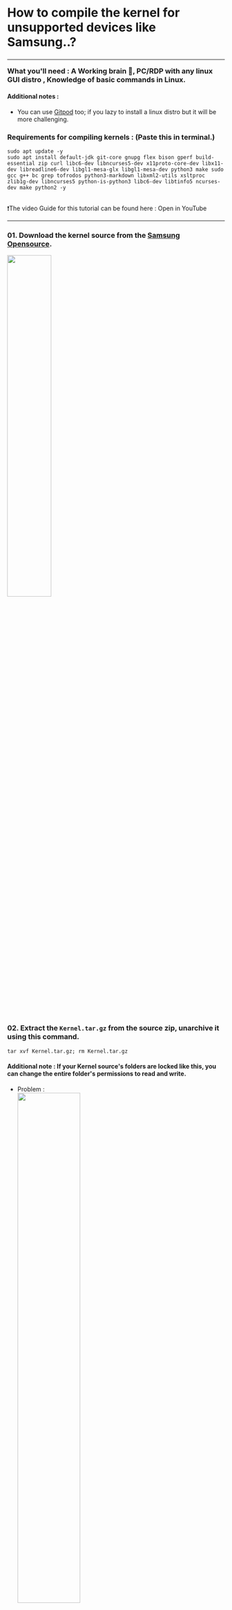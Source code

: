 # How to compile the kernel for unsupported devices like Samsung..?
<h3><p><hr>
<b>What you'll need :</b> A Working brain 🧠, PC/RDP with any linux GUI distro , Knowledge of basic commands in Linux.
</p>

#### Additional notes :
- You can use [Gitpod](https://gitpod.io/workspaces) too; if you lazy to install a linux distro but it will be more challenging.
	
### Requirements for compiling kernels : (Paste this in terminal.)
 ```
sudo apt update -y
sudo apt install default-jdk git-core gnupg flex bison gperf build-essential zip curl libc6-dev libncurses5-dev x11proto-core-dev libx11-dev libreadline6-dev libgl1-mesa-glx libgl1-mesa-dev python3 make sudo gcc g++ bc grep tofrodos python3-markdown libxml2-utils xsltproc zlib1g-dev libncurses5 python-is-python3 libc6-dev libtinfo5 ncurses-dev make python2 -y
```
<br>❗The video Guide for this tutorial can be found here : Open in YouTube </h3><hr>

### 01. Download the kernel source from the [Samsung Opensource]( https://opensource.samsung.com/main).
<img src="https://github.com/ravindu644/APatch/assets/126038496/aad04d45-e1b3-4baf-a8e0-2ef27d7dae55" width="45%">

### 02. Extract the ```Kernel.tar.gz``` from the source zip, unarchive it using this command.
```
tar xvf Kernel.tar.gz; rm Kernel.tar.gz
```
#### Additional note : If your Kernel source's folders are locked like this, you can change the entire folder's permissions to read and write.
- Problem : <br><img src="https://github.com/ravindu644/APatch/assets/126038496/11565943-f329-4782-b7e9-0f0d0b8ee2fd" width="55%">
- Solution : <br><img src="https://github.com/ravindu644/APatch/assets/126038496/8d975f38-ea65-458c-b0f3-0544c3b4303b" width="45%">


### 03. Open build_kernel.sh and download the compilers from the internet. (Google search its name).
<img src="https://github.com/ravindu644/APatch/assets/126038496/26daf156-b6d1-4082-96f6-f958416946eb" width="70%"><br>
- Both Clang and GCC is required.
### 04. Edit the build_kernel.sh to add compilers' path like this:
```
BUILD_CROSS_COMPILE=/path/to/gcc/aarch64-linux-android-
KERNEL_LLVM_BIN=/path/to/compiler/clang
```
### 05. Edit the Makefile.
- if you found these variables : ```CROSS_COMPILE```, ```REAL_CC``` or ```CC```, ```CFP_CC``` in your make file with some paths, you have to edit their paths too, like we did in above step.
### 06. Edit the build script.
- Exporting the Android version and architecture (Add these lines below the ```#!/bin/bash```) :
  ```
  export ARCH=arm64
  export PLATFORM_VERSION=13
  export ANDROID_MAJOR_VERSION=t
  ```
- Adding python2 to path : (Create the local > bin folders in your home dir first)
  ```
  ln -s /usr/bin/python2.7 $HOME/local/bin/python
  export PATH=$HOME/local/bin:$PATH
  ```
- Cleaning the source before compiling :
  ```
  make YOUR_ARGS clean && make YOUR_ARGS mrpropr
  ```
- Editing the menuconfig after making the defconfig :
  ```
  make YOUR_ARGS XXXX_defconfig
  make YOUR_ARGS menuconfig
  ```
### Our build script must looks like this, after making the changes: (This is an example.)
  <img src="https://github.com/ravindu644/APatch/assets/126038496/e75ca37e-e038-425f-8040-1ce521796a58" width="80%">
  
### 06. Use this commit to fix "symbol versioning failure for gsi_write_channel_scratch" error. (it's an universal error for all the snapdragon kernel sources)
- https://github.com/ravindu644/android_kernel_samsung_sm_a525f/commit/0cc860c380b3b35a5cd4db039b8c3fd03db7c771

## Now we finished setting up the basic configurations for kernel compilation.

### 07. Rename your ```build_kernel.sh``` to ```build.sh```.
- Then, grant the executable permissions to it using this command.
  ```
  chmod +x build.sh
  ```
### 08. Now, run the build script using this command :
  ```
./build.sh
```
## After a couple of seconds, the "menuconfig" should appear.
- Additional notes : Press space bar to enable/disable or enable as a module <M>.
<hr>

# How to disable kernel securities + Enable the required features from menuconfig..?
### 01. Open ```→ General setup → Local version - append to kernel release``` => Choose any string you like.
- Image : <br><br><img src="https://github.com/ravindu644/APatch/assets/126038496/448a24b9-454b-47b9-82a8-0b9c2804e693">

### 02. ```→ General setup → Configure standard kernel features (expert users)``` => Enable everything except "```sgetmask/ssetmask syscalls support``` and ```Sysctl syscall support```"
- Image : <br><br><img src="https://github.com/ravindu644/APatch/assets/126038496/8927d898-d3ef-471a-8f68-bbe418068565" width="75%">

### 03. ```→ Enable loadable module support``` => Enable "```Forced module loading```", "```Module unloading```", "```Forced module unloading```" and "```Module versioning support```" ; Also Disable "```Module signature verification```"
- Image : <br><br><img src="https://github.com/ravindu644/APatch/assets/126038496/ad4b7edd-4978-46f4-b84f-396e5e9b8999" width="75%">

### 04. ```→ Kernel Features``` => Disable "```Enable RKP (Realtime Kernel Protection) UH feature```", "```Enable LKM authentication by micro hypervisor```", "```Block LKM by micro hypervisor```", "```Enable micro hypervisor feature of Samsung```" respectively.
- Image : <br><br><img src="https://github.com/ravindu644/APatch/assets/126038496/d821da9f-0b45-4701-b681-3996bec509be" width="75%">

### 05. ```→ Kernel Features → Control Flow Protection``` => Disable "```JOP Prevention```", "```ROP Prevention```" and "```JOPP and ROPP```" Respectively.
- Image : <br><br><img src="https://github.com/ravindu644/APatch/assets/126038496/58e0680a-8052-4df8-aba1-cb282d6963ee" width="75%">

### Additional notes : 
- If you can't find them (04 and 05) in the "```→ Kernel Features```", they are located in the "```→ Boot options```".
<hr>

## ❗In Android 14 sources, they are located in ```→ Hypervisor```. Disable them ALL!
- Image : <br><br><img src="https://github.com/ravindu644/APatch/assets/126038496/eb67e7fd-46ff-4aa7-a424-73e22f1d29da" width="75%">
- As I meantioned at the beginning of this guide, your must use your brain..! 🧠

<hr>

### 06. ```→ Boot options``` => enable "```Build a concatenated Image.gz/dtb by default```" and "```Kernel compression method (Build compressed kernel image)```"  ---> "```(X) Build compressed kernel image```"
- Image : <br><br><img src="https://github.com/ravindu644/APatch/assets/126038496/3c7704a7-ea16-4bee-a0bf-6ecd0424f2b7" width="75%">
### 07. ```→ File systems``` => Enable "```<*> Overlay filesystem support```".
- Image : <br><br><img src="https://github.com/ravindu644/APatch/assets/126038496/0cbff894-ba4c-4f51-a1bd-3ffa1963cd51" width="75%">
### 08. ```→ Security options``` => Disable "```Integrity subsystem```" and "```Defex Support```".
- Image : <br><br><img src="https://github.com/ravindu644/APatch/assets/126038496/ca396e53-26fc-4ee4-99ea-c8359926ea51" width="75%">
<hr>

### 09. Exit and Save the config.
- When you see "```configuration written```", stop the compilation process with ```ctrl+c``` and replace the ".config"'s content with your defconfig.
<hr>

### 10. Compile using ```./build.sh``` --> Skip the menuconfig and wait until the compilation finishes..!

Notes : if you encountred errors, you should search these errors in github and find a solution.
<hr>

# How to put the compiled kernel, inside our boot.img..?
### 01. Extract the boot.img from the stock ROM. I prefer https://github.com/ravindu644/Scamsung to do this online.
	- Use exact build number to download the firmware.
### 02. Unpack the boot.img using AIK-Linux which can be found in here : https://github.com/ravindu644/AIK-Linux
- Image : <br><br><img src="https://github.com/ravindu644/APatch/assets/126038496/d5fee81a-6768-4848-a4a6-37fec6cb355f" width="70%"><hr>
## How to check "Which kernel format should I use"..?
- Kernel without GZIP compression : <br><br><img src="https://github.com/ravindu644/APatch/assets/126038496/cb1d0ff3-32cb-4d98-9892-5a00d1922680" width="70%">
- Kernel <b>with</b> GZIP compression : <br><br><img src="https://github.com/ravindu644/APatch/assets/126038496/30ee541e-211c-4a84-971b-f67299ee8793" width="70%"><br><br>
# Notes :
- If your split_img has a boot.img-dtb + Uncompressed Kernel => Use "Image".
- If your split_img has a boot.img-dtb + GZIP compressed Kernel => Use "Image.gz".
- If your split_img don't has a boot.img-dtb + uncompressed Kernel => Use "Image.gz-dtb".
- If your split_img don't has a boot.img-dtb + GZIP compressed Kernel => Use "Image.gz-dtb.gz".
<hr>

### 03. Choose the required kernel as I mentioned above > Rename it to "```boot.img-kernel```" and copy and replace it with the ```boot.img-kernel```, which is in the split_img folder.
### 04. Repack --> rename "image-new.img" to "boot.img" and make a tar file using this command :
```
tar cvf "DEVICE NAME (APatch Support).tar" boot.img
```
### 05. Flash it using Fastboot/ODIN..!
### 06. DONE..!
- Proof : <br><br><img src="https://github.com/ravindu644/APatch/assets/126038496/f0dd204d-e398-4ce1-9897-96e6a51b5673" width="75%">
<hr>

## Written by [@Ravindu_Deshan](https://t.me/Ravindu_Deshan) for [@SamsungTweaks](https://t.me/SamsungTweaks) and [@APatchChannel](https://t.me/APatchChannel) | Sharing this without proper credit is not allowed..❗







  
  
    
  

